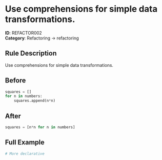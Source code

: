 # Use comprehensions for simple data transformations.

**ID**: REFACTOR002  
**Category**: Refactoring → refactoring

## Rule Description
Use comprehensions for simple data transformations.

## Before
```python
squares = []
for n in numbers:
    squares.append(n*n)
```

## After  
```python
squares = [n*n for n in numbers]
```

## Full Example
```python
# More declarative
```
